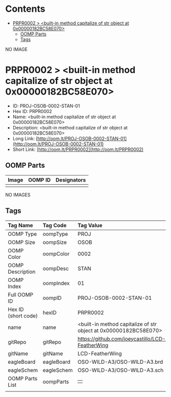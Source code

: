 



Contents
========

* [PRPR0002 > <built-in method capitalize of str object at 0x00000182BC58E070>](#prpr0002--built-in-method-capitalize-of-str-object-at-0x00000182bc58e070)
	* [OOMP Parts](#oomp-parts)
	* [Tags](#tags)
  
NO IMAGE  
# PRPR0002 > <built-in method capitalize of str object at 0x00000182BC58E070>

- ID: PROJ-OSOB-0002-STAN-01
- Hex ID: PRPR0002
- Name: <built-in method capitalize of str object at 0x00000182BC58E070>
- Description: <built-in method capitalize of str object at 0x00000182BC58E070>
- Long Link: [http://oom.lt/PROJ-OSOB-0002-STAN-01](http://oom.lt/PROJ-OSOB-0002-STAN-01)
- Short Link: [http://oom.lt/PRPR0002](http://oom.lt/PRPR0002)

## OOMP Parts
  

|Image|OOMP ID|Designators|
| :--- | :--- | :--- |
||||
  
NO IMAGES  
## Tags
  

|Tag Name|Tag Code|Tag Value|
| :--- | :--- | :--- |
|OOMP Type|oompType|PROJ|
|OOMP Size|oompSize|OSOB|
|OOMP Color|oompColor|0002|
|OOMP Description|oompDesc|STAN|
|OOMP Index|oompIndex|01|
|Full OOMP ID|oompID|PROJ-OSOB-0002-STAN-01|
|Hex ID (short code)|hexID|PRPR0002|
|name|name|<built-in method capitalize of str object at 0x00000182BC58E070>|
|gitRepo|gitRepo|https://github.com/joeycastillo/LCD-FeatherWing|
|gitName|gitName|LCD-FeatherWing|
|eagleBoard|eagleBoard|OSO-WILD-A3/OSO-WILD-A3.brd|
|eagleSchem|eagleSchem|OSO-WILD-A3/OSO-WILD-A3.sch|
|OOMP Parts List|oompParts|<table><tr><td></td></tr></table>|
||||
